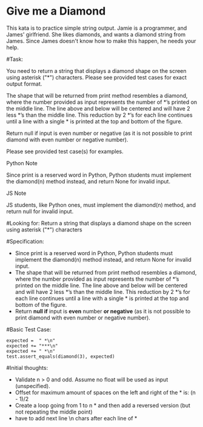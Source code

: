 # Give me a Diamond

This kata is to practice simple string output. Jamie is a programmer, and James' girlfriend. She likes diamonds, and wants a diamond string from James. Since James doesn't know how to make this happen, he needs your help.

#Task:

You need to return a string that displays a diamond shape on the screen using asterisk ("*") characters. Please see provided test cases for exact output format.

The shape that will be returned from print method resembles a diamond, where the number provided as input represents the number of *’s printed on the middle line. The line above and below will be centered and will have 2 less *’s than the middle line. This reduction by 2 *’s for each line continues until a line with a single * is printed at the top and bottom of the figure.

Return null if input is even number or negative (as it is not possible to print diamond with even number or negative number).

Please see provided test case(s) for examples.

Python Note

Since print is a reserved word in Python, Python students must implement the diamond(n) method instead, and return None for invalid input.

JS Note

JS students, like Python ones, must implement the diamond(n) method, and return null for invalid input.

#Looking for:
Return a string that displays a diamond shape on the screen using asterisk ("*") characters

#Specification:

- Since print is a reserved word in Python, Python students must implement the diamond(n) method instead, and return None for invalid input.
- The shape that will be returned from print method resembles a diamond, where the number provided as input represents the number of *’s printed on the middle line. The line above and below will be centered and will have 2 less *’s than the middle line. This reduction by 2 *’s for each line continues until a line with a single * is printed at the top and bottom of the figure.
- Return **null if** input is **even** number **or negative** (as it is not possible to print diamond with even number or negative number).

#Basic Test Case:
~~~~
expected =  " *\n"
expected += "***\n"
expected += " *\n"
test.assert_equals(diamond(3), expected)
~~~~

#Initial thoughts:
- Validate n > 0 and odd. Assume no float will be used as input (unspecified).
- Offset for maximum amount of spaces on the left and right of the * is: (n - 1)/2
- Create a loop going from 1 to n * and then add a reversed version (but not repeating the middle point)
- have to add next line \n chars after each line of *




